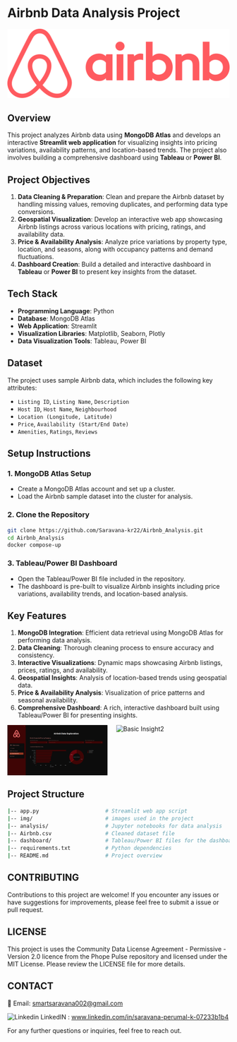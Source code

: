 
# **Airbnb Data Analysis Project**
![Airbnb!](/img/Airbnb_Logo.png "Airbnb")

## **Overview**
This project analyzes Airbnb data using **MongoDB Atlas** and develops an interactive **Streamlit web application** for visualizing insights into pricing variations, availability patterns, and location-based trends. The project also involves building a comprehensive dashboard using **Tableau** or **Power BI**.

## **Project Objectives**
1. **Data Cleaning & Preparation**: Clean and prepare the Airbnb dataset by handling missing values, removing duplicates, and performing data type conversions.
2. **Geospatial Visualization**: Develop an interactive web app showcasing Airbnb listings across various locations with pricing, ratings, and availability data.
3. **Price & Availability Analysis**: Analyze price variations by property type, location, and seasons, along with occupancy patterns and demand fluctuations.
4. **Dashboard Creation**: Build a detailed and interactive dashboard in **Tableau** or **Power BI** to present key insights from the dataset.

## **Tech Stack**
- **Programming Language**: Python
- **Database**: MongoDB Atlas
- **Web Application**: Streamlit
- **Visualization Libraries**:  Matplotlib, Seaborn, Plotly
- **Data Visualization Tools**: Tableau, Power BI

## **Dataset**
The project uses sample Airbnb data, which includes the following key attributes:
- `Listing ID`, `Listing Name`, `Description`
- `Host ID`, `Host Name`, `Neighbourhood`
- `Location (Longitude, Latitude)`
- `Price`, `Availability (Start/End Date)`
- `Amenities`, `Ratings`, `Reviews`

## **Setup Instructions**
### 1. **MongoDB Atlas Setup**
- Create a MongoDB Atlas account and set up a cluster.
- Load the Airbnb sample dataset into the cluster for analysis.

### 2. **Clone the Repository**
```bash
git clone https://github.com/Saravana-kr22/Airbnb_Analysis.git
cd Airbnb_Analysis
docker compose-up
```

### 3. **Tableau/Power BI Dashboard**
- Open the Tableau/Power BI file included in the repository.
- The dashboard is pre-built to visualize Airbnb insights including price variations, availability trends, and location-based analysis.
  
## **Key Features**

1. **MongoDB Integration**: Efficient data retrieval using MongoDB Atlas for performing data analysis.
2. **Data Cleaning**: Thorough cleaning process to ensure accuracy and consistency.
3. **Interactive Visualizations**: Dynamic maps showcasing Airbnb listings, prices, ratings, and availability.
4. **Geospatial Insights**: Analysis of location-based trends using geospatial data.
5. **Price & Availability Analysis**: Visualization of price patterns and seasonal availability.
6. **Comprehensive Dashboard**: A rich, interactive dashboard built using Tableau/Power BI for presenting insights.

<div style="display: flex;margin-bottom: 20px;">
    <img src="img/data1.png" alt="Basic Insight1" style="width: 45%; margin-right: 10px;" />
    <img src="simg/data2.png" alt="Basic Insight2" style="width: 45%; margin-left: 10px;" />
</div>

## **Project Structure**

``` bash
|-- app.py                     # Streamlit web app script
|-- img/                       # images used in the project
|-- analysis/                  # Jupyter notebooks for data analysis
|-- Airbnb.csv                 # Cleaned dataset file
|-- dashboard/                 # Tableau/Power BI files for the dashboard
|-- requirements.txt           # Python dependencies
|-- README.md                  # Project overview
```

## CONTRIBUTING

Contributions to this project are welcome! If you encounter any issues or have suggestions for improvements, please feel free to submit a issue or pull request.

## LICENSE

This project is uses the Community Data License Agreement - Permissive - Version 2.0 licence from the Phope Pulse repository and licensed under the MIT License. Please review the LICENSE file for more details.

## CONTACT

📧 Email: smartsaravana002@gmail.com 

![Linkedin](https://i.stack.imgur.com/gVE0j.png) LinkedIN : www.linkedin.com/in/saravana-perumal-k-07233b1b4


For any further questions or inquiries, feel free to reach out. 